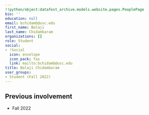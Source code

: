```yaml
---
!!python/object:datafest_archive.models.website.pages.PeoplePage
bio: ''
education: null
email: bchidamb@usc.edu
first_name: Balaji
last_name: Chidambaram
organizations: []
role: Student
social:
- !Social
  icon: envelope
  icon_pack: fas
  link: mailto:bchidamb@usc.edu
title: Balaji Chidambaram
user_groups:
- Student (Fall 2022)
---
```



## Previous involvement

* Fall 2022

